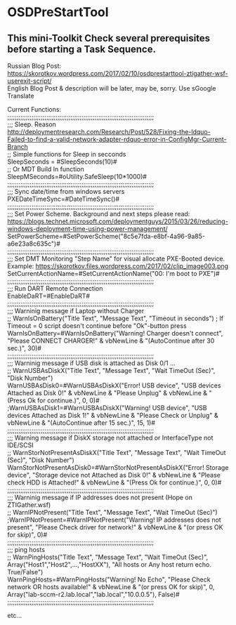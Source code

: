 # OSDPreStartTool

## This mini-Toolkit Check several prerequisites before starting a Task Sequence.


Russian Blog Post: https://skorotkov.wordpress.com/2017/02/10/osdprestarttool-ztigather-wsf-userexit-script/  
English Blog Post & description will be later, may be, sorry. Use sGoogle Translate


Current Functions:  
;;;;;;;;;;;;;;;;;;;;;;;;;;;;;;;;;;;;;;;;;;;;;;;;;;;;;;;;;;;;;;;;;;;;;;;;;;;;;;;  
;;; Sleep. Reason http://deploymentresearch.com/Research/Post/528/Fixing-the-ldquo-Failed-to-find-a-valid-network-adapter-rdquo-error-in-ConfigMgr-Current-Branch  
;; Simple functions for Sleep in secconds  
SleepSeconds = #SleepSeconds(10)#  
;; Or MDT Build In function  
SleepMSeconds=#oUtility.SafeSleep(10*1000)#  
;;;;;;;;;;;;;;;;;;;;;;;;;;;;;;;;;;;;;;;;;;;;;;;;;;;;;;;;;;;;;;;;;;;;;;;;;;;;;;;  
;;; Sync date/time from windows servers  
PXEDateTimeSync=#DateTimeSync()#  
;;;;;;;;;;;;;;;;;;;;;;;;;;;;;;;;;;;;;;;;;;;;;;;;;;;;;;;;;;;;;;;;;;;;;;;;;;;;;;;  
;;; Set Power Scheme. Background and next steps please read: https://blogs.technet.microsoft.com/deploymentguys/2015/03/26/reducing-windows-deployment-time-using-power-management/  
SetPowerScheme=#SetPowerScheme("8c5e7fda-e8bf-4a96-9a85-a6e23a8c635c")#  
;;;;;;;;;;;;;;;;;;;;;;;;;;;;;;;;;;;;;;;;;;;;;;;;;;;;;;;;;;;;;;;;;;;;;;;;;;;;;;;  
;;; Set DMT Monitoring "Step Name" for visual allocate PXE-Booted device. Example: https://skorotkov.files.wordpress.com/2017/02/clip_image003.png  
SetCurrentActionName=#SetCurrentActionName("00: I'm boot to PXE")#  
;;;;;;;;;;;;;;;;;;;;;;;;;;;;;;;;;;;;;;;;;;;;;;;;;;;;;;;;;;;;;;;;;;;;;;;;;;;;;;;  
;;; Run DART Remote Connection  
EnableDaRT=#EnableDaRT#  
;;;;;;;;;;;;;;;;;;;;;;;;;;;;;;;;;;;;;;;;;;;;;;;;;;;;;;;;;;;;;;;;;;;;;;;;;;;;;;;  
;;; Warninig message if Laptop without Charger  
;; WarnIsOnBattery("Title Text", "Message Text", "Timeout in seconds") ; If Timeout = 0 script doesn't continue before "Ok"-button press  
WarnIsOnBattery=#WarnIsOnBattery("Warning! Charger doesn't connect", "Please CONNECT CHARGER!" & vbNewLine & "(AutoContinue after 30 sec.)", 30)#  
;;;;;;;;;;;;;;;;;;;;;;;;;;;;;;;;;;;;;;;;;;;;;;;;;;;;;;;;;;;;;;;;;;;;;;;;;;;;;;;  
;;; Warninig message if USB disk is attached as Disk 0/1 ...  
;; WarnUSBAsDiskX("Title Text", "Message Text", "Wait TimeOut (Sec)", "Disk Number")  
WarnUSBAsDisk0=#WarnUSBAsDiskX("Error! USB device", "USB devices Attached as Disk 0!" & vbNewLine & "Please Unplug" & vbNewLine & "(Press Ok for continue.)", 0, 0)#  
;WarnUSBAsDisk1=#WarnUSBAsDiskX("Warning! USB device", "USB devices Attached as Disk 1!" & vbNewLine & "Please Check or Unplug" & vbNewLine & "(AutoContinue after 15 sec.)", 15, 1)#  
;;;;;;;;;;;;;;;;;;;;;;;;;;;;;;;;;;;;;;;;;;;;;;;;;;;;;;;;;;;;;;;;;;;;;;;;;;;;;;;  
;;; Warning message if DiskX storage not attached or InterfaceType not IDE/SCSI  
;; WarnStorNotPresentAsDiskX("Title Text", "Message Text", "Wait TimeOut (Sec)", "Disk Number")  
WarnStorNotPresentAsDisk0=#WarnStorNotPresentAsDiskX("Error! Storage device", "Storage device not Attached as Disk 0!" & vbNewLine & "Please check HDD is Attached!" & vbNewLine & "(Press Ok for continue.)", 0, 0)#  
;;;;;;;;;;;;;;;;;;;;;;;;;;;;;;;;;;;;;;;;;;;;;;;;;;;;;;;;;;;;;;;;;;;;;;;;;;;;;;;  
;;; Warninig message if IP addresses does not present (Hope on ZTIGather.wsf)  
;; WarnIPNotPresent("Title Text", "Message Text", "Wait TimeOut (Sec)")  
;WarnIPNotPresent=#WarnIPNotPresent("Warning! IP addresses does not present", "Please Check driver for network!" & vbNewLine & "(or press OK for skip)", 0)#  
;;;;;;;;;;;;;;;;;;;;;;;;;;;;;;;;;;;;;;;;;;;;;;;;;;;;;;;;;;;;;;;;;;;;;;;;;;;;;;;  
;;; ping hosts  
;; WarnPingHosts("Title Text", "Message Text", "Wait TimeOut (Sec)", Array("Host1","Host2",...,"HostXX"), "All hosts or Any host return echo. True/False")  
WarnPingHosts=#WarnPingHosts("Warning! No Echo", "Please Check network OR hosts available!" & vbNewLine & "(or press OK for skip)", 0, Array("lab-sccm-r2.lab.local","lab.local","10.0.0.5"), False)#  
;;;;;;;;;;;;;;;;;;;;;;;;;;;;;;;;;;;;;;;;;;;;;;;;;;;;;;;;;;;;;;;;;;;;;;;;;;;;;;;  


etc...
